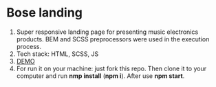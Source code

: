 # Bose landing
1. Super responsive landing page for presenting music electronics products. BEM and SCSS preprocessors were used in the execution process.
2. Tech stack: HTML, SCSS, JS
3. [DEMO](https://dm-sheremetiev.github.io/bose-landing/)
4. For run it on your machine: just fork this repo. Then clone it to your computer and run **nmp install** (**npm i**). After use **npm start**.
